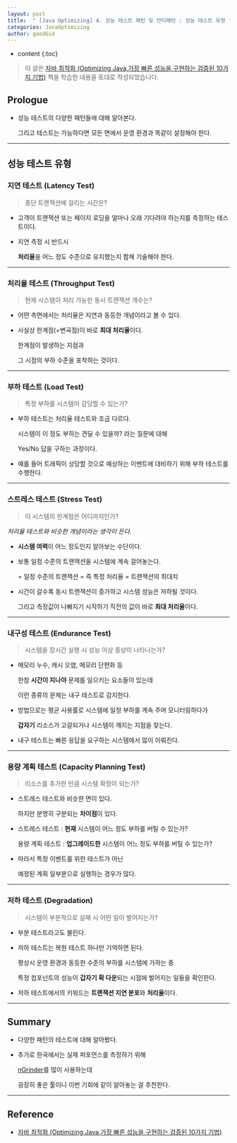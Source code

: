 ```yaml
---
layout: post
title:  " [Java Optimizing] 4. 성능 테스트 패턴 및 안티패턴 : 성능 테스트 유형 "
categories: JavaOptimizing
author: goodGid
---
```

* content
{:toc}

> 이 글은 [자바 최적화 (Optimizing Java,가장 빠른 성능을 구현하는 검증된 10가지 기법)](https://book.naver.com/bookdb/book_detail.nhn?bid=14796595) 책을 학습한 내용을 토대로 작성되었습니다.

## Prologue

* 성능 테스트의 다양한 패턴들에 대해 알아본다.

  그리고 테스트는 가능하다면 모든 면에서 운영 환경과 똑같이 설정해야 한다.

---

## 성능 테스트 유형

### 지연 테스트 (Latency Test)

> 종단 트랜잭션에 걸리는 시간은?

* 고객이 트랜잭션 또는 페이지 로딩을 얼마나 오래 기다려야 하는지를 측정하는 테스트이다.

* 지연 측정 시 반드시 

  **처리율**을 어느 정도 수준으로 유지했는지 함께 기술해야 한다.




---

### 처리율 테스트 (Throughput Test)

> 현재 시스템이 처리 가능한 동시 트랜잭션 개수는?

* 어떤 측면에서는 처리율은 지연과 동등한 개념이라고 볼 수 있다.

* 사실상 한계점(=변곡점)이 바로 **최대 처리율**이다.

  한계점이 발생하는 지점과

  그 시점의 부하 수준을 포착하는 것이다.

---

### 부하 테스트 (Load Test)

> 특정 부하를 시스템이 감당할 수 있는가?

* 부하 테스트는 처리율 테스트와 조금 다르다.

  시스템이 이 정도 부하는 견딜 수 있을까? 라는 질문에 대해

  Yes/No 답을 구하는 과정이다.

* 예를 들어 트래픽이 상당할 것으로 예상하는 이벤트에 대비하기 위해 부하 테스트를 수행한다.

---

### 스트레스 테스트 (Stress Test)

> 이 시스템의 한계점은 어디까지인가?

*처리율 테스트와 비슷한 개념이라는 생각이 든다.*

* **시스템 여력**이 어느 정도인지 알아보는 수단이다.

* 보통 일정 수준의 트랜잭션을 시스템에 계속 걸어놓는다.

  = 일정 수준의 트랜잭션 = 즉 특정 처리율 = 트랜잭션의 최대치

* 시간이 갈수록 동시 트랜잭션이 증가하고 시스템 성능은 저하될 것이다.

  그리고 측정값이 나빠지기 시작하기 직전의 값이 바로 **최대 처리율**이다.

---

### 내구성 테스트 (Endurance Test)

> 시스템을 장시간 실행 시 성능 이상 증상이 나타나는가?

* 메모리 누수, 캐시 오염, 메모리 단편화 등 

  한참 **시간이 지나야** 문제를 일으키는 요소들이 있는데

  이런 종류의 문제는 내구 테스트로 감지한다.

* 방법으로는 평균 사용률로 시스템에 일정 부하를 계속 주며 모니터링하다가

  **갑자기** 리소스가 고갈되거나 시스템이 깨지는 지점을 찾는다.

* 내구 테스트는 빠른 응답을 요구하는 시스템에서 많이 이뤄진다.


---

### 용량 계획 테스트 (Capacity Planning Test)

> 리소스를 추가한 만큼 시스템 확장이 되는가?

* 스트레스 테스트와 비슷한 면이 있다.

  하지만 분명히 구분되는 **차이점**이 있다.

* 스트레스 테스트 : **현재** 시스템이 어느 정도 부하를 버틸 수 있는가?

  용량 계획 테스트 : **업그레이드한** 시스템이 어느 정도 부하를 버틸 수 있는가?

* 따라서 특정 이벤트를 위한 테스트가 아닌

  예정된 계획 일부분으로 실행하는 경우가 많다.

---

### 저하 테스트 (Degradation)

> 시스템이 부분적으로 실패 시 어떤 일이 벌어지는가?

* 부분 테스트라고도 불린다.

* 저하 테스트는 복원 테스트 하나만 기억하면 된다.

  평상시 운영 환경과 동등한 수준의 부하를 시스템에 가하는 중

  특정 컴포넌트의 성능이 **갑자기 확 다운**되는 시점에 벌어지는 일들을 확인한다.

* 저하 테스트에서의 키워드는 **트랜잭션 지연 분포**와 **처리율**이다.

---

## Summary

* 다양한 패턴의 테스트에 대해 알아봤다.

* 추가로 한국에서는 실제 퍼포먼스를 측정하기 위해 

  [nGrinder](https://naver.github.io/ngrinder/)를 많이 사용하는데 

  굉장히 좋은 툴이니 이번 기회에 같이 알아놓는 걸 추천한다.


---

## Reference

* [자바 최적화 (Optimizing Java,가장 빠른 성능을 구현하는 검증된 10가지 기법)](https://book.naver.com/bookdb/book_detail.nhn?bid=14796595)